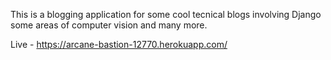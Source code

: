 This is a blogging application for some cool tecnical blogs involving Django some areas of computer vision and many more.

Live - https://arcane-bastion-12770.herokuapp.com/
